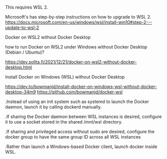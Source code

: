 This requires WSL 2. 

Microsoft's has step-by-step instructions on how to upgrade to WSL 2.
https://docs.microsoft.com/en-us/windows/wsl/install-win10#step-2---update-to-wsl-2

Docker on WSL2 without Docker Desktop

how to run Docker on WSL2 under Windows without Docker Desktop (Debian / Ubuntu)?

<https://dev.solita.fi/2021/12/21/docker-on-wsl2-without-docker-desktop.html> 


Install Docker on Windows (WSL) without Docker Desktop

https://dev.to/bowmanjd/install-docker-on-windows-wsl-without-docker-desktop-34m9
https://github.com/bowmanjd/docker-wsl

.Instead of using an init system such as systemd to launch the Docker daemon, launch it by calling dockerd manually.

.If sharing the Docker daemon between WSL instances is desired, configure it to use a socket stored in the shared /mnt/wsl directory.

.If sharing and privileged access without sudo are desired, configure the docker group to have the same group ID across all WSL instances

.Rather than launch a Windows-based Docker client, launch docker inside WSL.
